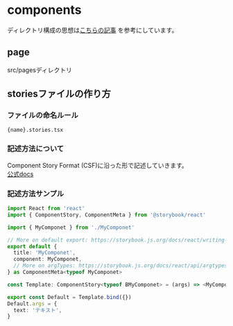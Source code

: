 # components
ディレクトリ構成の思想は[こちらの記事](https://zenn.dev/yoshiko/articles/99f8047555f700) を参考にしています。

## page
src/pagesディレクトリ


## storiesファイルの作り方

### ファイルの命名ルール
`{name}.stories.tsx`

### 記述方法について
Component Story Format (CSF)に沿った形で記述していきます。  
[公式docs](https://storybook.js.org/docs/react/api/csf) 

### 記述方法サンプル
```ts
import React from 'react'
import { ComponentStory, ComponentMeta } from '@storybook/react'

import { MyComponet } from './MyComponet'

// More on default export: https://storybook.js.org/docs/react/writing-stories/introduction#default-export
export default {
  title: 'MyComponet',
  component: MyComponet,
  // More on argTypes: https://storybook.js.org/docs/react/api/argtypes
} as ComponentMeta<typeof MyComponet>

const Template: ComponentStory<typeof BMyComponet> = (args) => <MyComponet {...args}/>

export const Default = Template.bind({})
Default.args = {
  text: 'テキスト',
}
```